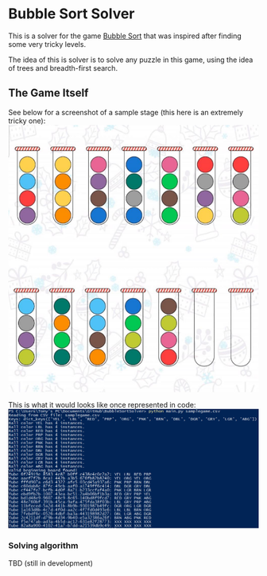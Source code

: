 # Bubble Sort Solver
This is a solver for the game [Bubble Sort](https://play.google.com/store/apps/details?id=com.RoshanGames.BubbleSort&hl=en_CA) that was inspired after finding some very tricky levels. 

The idea of this is solver is to solve any puzzle in this game, using the idea of trees and breadth-first search.

## The Game Itself
See below for a screenshot of a sample stage (this here is an extremely tricky one):
![GameState](/SampleGame.PNG)

This is what it would looks like once represented in code:
![CodeState](/SetUp.PNG)

### Solving algorithm
TBD (still in development)